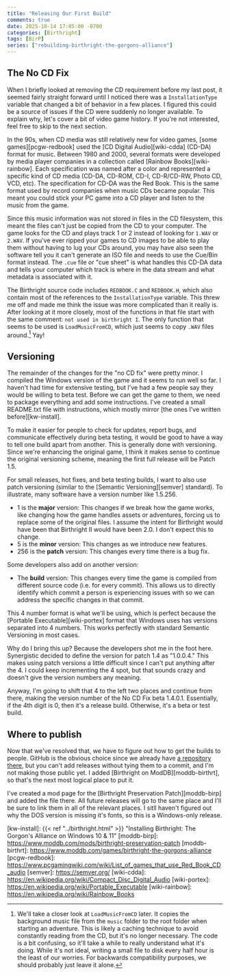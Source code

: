 ```yaml
---
title: "Releasing Our First Build"
comments: true
date: 2025-10-14 17:05:00 -0700
categories: [Birthright]
tags: [BirP]
series: ["rebuilding-birthright-the-gorgons-alliance"]
---
```


## The No CD Fix

When I briefly looked at removing the CD requirement before my last post, it seemed fairly straight forward until I noticed there was a `InstallationType` variable that changed a bit of behavior in a few places. I figured this could be a source of issues if the CD were suddenly no longer available. To explain why, let's cover a bit of video game history. If you're not interested, feel free to skip to the next section.

In the 90s, when CD media was still relatively new for video games, [some games][pcgw-redbook] used the [CD Digital Audio][wiki-cdda] (CD-DA) format for music. Between 1980 and 2000, several formats were developed by media player companies in a collection called [Rainbow Books][wiki-rainbow]. Each specification was named after a color and represented a specific kind of CD media (CD-DA, CD-ROM, CD-I, CD-R/CD-RW, Photo CD, VCD, etc). The specification for CD-DA was the Red Book. This is the same format used by record companies when music CDs became popular. This meant you could stick your PC game into a CD player and listen to the music from the game.

Since this music information was not stored in files in the CD filesystem, this meant the files can't just be copied from the CD to your computer. The game looks for the CD and plays track 1 or 2 instead of looking for `1.WAV` or `2.WAV`. If you've ever ripped your games to CD images to be able to play them without having to lug your CDs around, you may have also seen the software tell you it can't generate an ISO file and needs to use the Cue/Bin format instead. The `.cue` file or "cue sheet" is what handles this CD-DA data and tells your computer which track is where in the data stream and what metadata is associated with it.

The Birthright source code includes `REDBOOK.C` and `REDBOOK.H`, which also contain most of the references to the `InstallationType` variable. This threw me off and made me think the issue was more complicated than it really is. After looking at it more closely, most of the functions in that file start with the same comment: `not used in birthright I`. The only function that seems to be used is `LoadMusicFromCD`, which just seems to copy `.WAV` files around.[^1] Yay!

## Versioning

The remainder of the changes for the "no CD fix" were pretty minor. I compiled the Windows version of the game and it seems to run well so far. I haven't had time for extensive testing, but I've had a few people say they would be willing to beta test. Before we can get the game to them, we need to package everything and add some instructions. I've created a small README.txt file with instructions, which mostly mirror [the ones I've written before][kw-install].

To make it easier for people to check for updates, report bugs, and communicate effectively during beta testing, it would be good to have a way to tell one build apart from another. This is generally done with versioning. Since we're enhancing the original game, I think it makes sense to continue the original versioning scheme, meaning the first full release will be Patch 1.5.

For small releases, hot fixes, and beta testing builds, I want to also use patch versioning (similar to the [Semantic Versioning][semver] standard). To illustrate, many software have a version number like 1.5.256.

* 1 is the **major** version: This changes if we break how the game works, like changing how the game handles assets or adventures, forcing us to replace some of the original files. I assume the intent for Birthright would have been that Birthright II would have been 2.0. I don't expect this to change.
* 5 is the **minor** version: This changes as we introduce new features.
* 256 is the **patch** version: This changes every time there is a bug fix.

Some developers also add on another version:

* The **build** version: This changes every time the game is compiled from different source code (i.e. for every commit). This allows us to directly identify which commit a person is experiencing issues with so we can address the specific changes in that commit.

This 4 number format is what we'll be using, which is perfect because the [Portable Executable][wiki-portex] format that Windows uses has versions separated into 4 numbers. This works perfectly with standard Semantic Versioning in most cases.

Why do I bring this up? Because the developers shot me in the foot here. Synergistic decided to define the version for patch 1.4 as "1.0.0.4." This makes using patch versions a little difficult since I can't put anything after the 4. I could keep incrementing the 4 spot, but that sounds crazy and doesn't give the version numbers any meaning.

Anyway, I'm going to shift that 4 to the left two places and continue from there, making the version number of the No CD Fix beta 1.4.0.1. Essentially, if the 4th digit is 0, then it's a release build. Otherwise, it's a beta or test build.

## Where to publish

Now that we've resolved that, we have to figure out how to get the builds to people. GitHub is the obvious choice since we already have [a repository there][github-birp], but you can't add releases without tying them to a commit, and I'm not making those public yet. I added [Birthright on ModDB][moddb-birthrt], so that's the next most logical place to put it.

I've created a mod page for the [Birthright Preservation Patch][moddb-birp] and added the file there. All future releases will go to the same place and I'll be sure to link them in all of the relevant places. I sitll haven't figured out why the DOS version is missing it's fonts, so this is a Windows-only release.


[^1]: We'll take a closer look at `LoadMusicFromCD` later. It copies the background music file from the `music` folder to the root folder when starting an adventure. This is likely a caching technique to avoid constantly reading from the CD, but it's no longer necessary. The code is a bit confusing, so it'll take a while to really understand what it's doing. While it's not ideal, writing a small file to disk every half hour is the least of our worries. For backwards compatibility purposes, we should probably just leave it alone.
[^2]: A patch version is a part of the [Semantic Versioning][semver] standard.

[github-birp]: https://github.com/Shiryou/BirP
[kw-install]: {{< ref "../birthright.html" >}} "Installing Birthright: The Gorgon's Alliance on Windows 10 & 11"
[moddb-birp]: https://www.moddb.com/mods/birthright-preservation-patch
[moddb-birthrt]: https://www.moddb.com/games/birthright-the-gorgons-alliance
[pcgw-redbook]: https://www.pcgamingwiki.com/wiki/List_of_games_that_use_Red_Book_CD_audio
[semver]: https://semver.org/
[wiki-cdda]: https://en.wikipedia.org/wiki/Compact_Disc_Digital_Audio
[wiki-portex]: https://en.wikipedia.org/wiki/Portable_Executable
[wiki-rainbow]: https://en.wikipedia.org/wiki/Rainbow_Books
